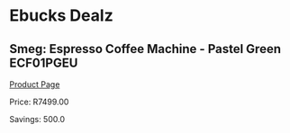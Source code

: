 
# Ebucks Dealz
## Smeg: Espresso Coffee Machine - Pastel Green ECF01PGEU
[Product Page](https://www.ebucks.com/web/shop/productSelected.do?prodId=1169576074&catId=1196428103)

Price: R7499.00

Savings: 500.0


	